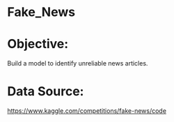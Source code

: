 # Fake_News

# Objective:

Build a model to identify unreliable news articles.


# Data Source:

https://www.kaggle.com/competitions/fake-news/code
